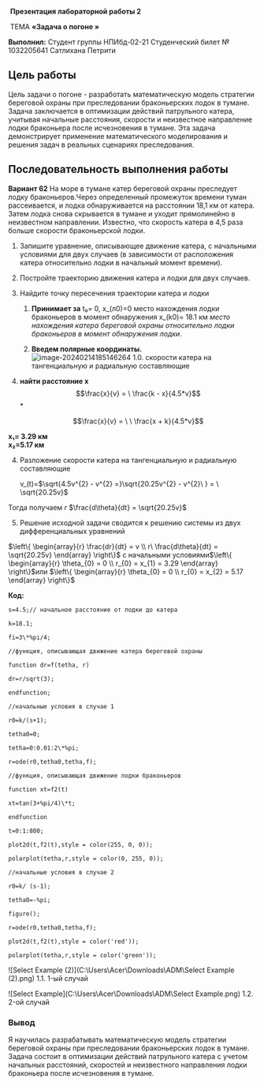​									**Презентация лабораторной работы 2**















​											ТЕМА **«Задача о погоне »**









**Выполнил:**
Студент группы НПИбд-02-21
Студенческий билет № 1032205641
Сатлихана Петрити









## Цель работы

Цель задачи о погоне - разработать математическую модель стратегии береговой охраны при преследовании браконьерских лодок в тумане. Задача заключается в оптимизации действий патрульного катера, учитывая начальные расстояния, скорости и неизвестное направление лодки браконьера после исчезновения в тумане. Эта задача демонстрирует применение математического моделирования и решения задач в реальных сценариях преследования.

## Последовательность выполнения работы

**Вариант 62**
На море в тумане катер береговой охраны преследует лодку браконьеров.Через определенный промежуток времени туман рассеивается, и лодка обнаруживается на расстоянии 18,1 км от катера. Затем лодка снова скрывается в тумане и уходит прямолинейно в неизвестном направлении. Известно, что скорость катера в 4,5 раза больше скорости браконьерской лодки.

1. Запишите уравнение, описывающее движение катера, с начальными
  условиями для двух случаев (в зависимости от расположения катера
  относительно лодки в начальный момент времени).

2. Постройте траекторию движения катера и лодки для двух случаев.

3. Найдите точку пересечения траектории катера и лодки

   1. **Принимает за**
      t₀= 0, x_(л0)=0 место нахождения лодки браконьеров в момент обнаружения
      x_(k0)= 18.1 км  *место нахождения катера береговой охраны*
      *относительно лодки браконьеров в момент обнаружения лодки*.

   2. **Введем полярные координаты.**  
      ![image-20240214185146264](C:\Users\Acer\AppData\Roaming\Typora\typora-user-images\image-20240214185146264.png)
      1.0. скорости катера на тангенциальную и радиальную составляющие

4. **найти расстояние x**  
   $$\frac{x}{v} = \ \frac{k - x}{4.5*v}$$*

   $$\frac{x}{v} = \ \ \frac{x + k}{4.5*v}$$

**x₁= 3.29 км  
x₂=5.17 км**

4. Разложение скорости катера на тангенциальную и радиальную
   составляющие

    v_(t)=$\sqrt{4.5v^{2} - v^{2} =}\sqrt{20.25v^{2} - v^{2}\ } = \ \sqrt{20.25v}$

Тогда получаем *r* $\frac{d\theta}{dt} = \sqrt{20.25v}$



5. Решение исходной задачи сводится к решению системы из двух
   дифференциальных уравнений

$\left\{ \begin{array}{r}
\frac{dr}{dt} = v \\
r\ \frac{d\theta}{dt} = \sqrt{20.25v}
\end{array} \right\}$ с начальными условиями$\left\{ \begin{array}{r}
\theta_{0} = 0 \\
r_{0} = x_{1} = 3.29
\end{array} \right\}$или $\left\{ \begin{array}{r}
\theta_{0} = 0 \\
r_{0} = x_{2} = 5.17
\end{array} \right\}$

**Код:**

`s=4.5;// начальное расстояние от лодки до катера`

`k=18.1;`

`fi=3\*%pi/4;`

`//функция, описывающая движение катера береговой охраны`

`function dr=f(tetha, r)`

`dr=r/sqrt(3);`

`endfunction;`

`//начальные условия в случае 1`

`r0=k/(s+1);`

`tetha0=0;`

`tetha=0:0.01:2\*%pi;`

`r=ode(r0,tetha0,tetha,f);`

`//функция, описывающая движение лодки браконьеров`

`function xt=f2(t)`

`xt=tan(3+%pi/4)\*t;`

`endfunction`

`t=0:1:800;`

`plot2d(t,f2(t),style = color(255, 0, 0));`

`polarplot(tetha,r,style = color(0, 255, 0));`

`//начальные условия в случае 2`

`r0=k/ (s-1);`

`tetha0=-%pi;`

`figure();`

`r=ode(r0,tetha0,tetha,f);`

`plot2d(t,f2(t),style = color('red'));`

`polarplot(tetha,r,style = color('green'));`

![Select Example (2)](C:\Users\Acer\Downloads\ADM\Select Example (2).png)
				1.1. 1-ый случай 

![Select Example](C:\Users\Acer\Downloads\ADM\Select Example.png)
		1.2. 2-ой случай

### **Вывод**

Я научилась разрабатывать математическую модель стратегии береговой охраны при преследовании браконьерских лодок в тумане. Задача состоит в оптимизации действий патрульного катера с учетом начальных расстояний, скоростей и неизвестного направления лодки браконьера после исчезновения в тумане.